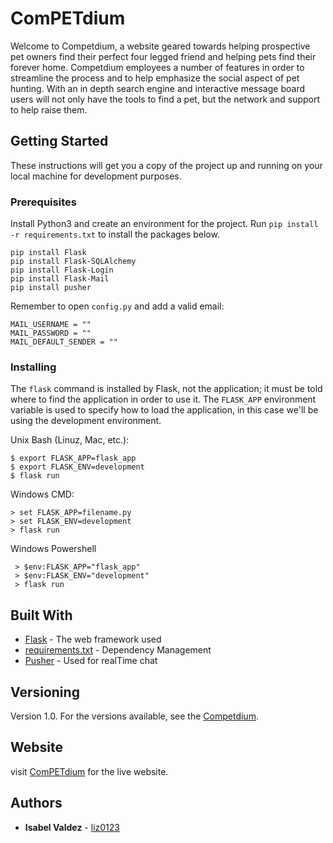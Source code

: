 # ComPETdium

Welcome to Competdium, a website geared towards helping prospective pet owners find their perfect four legged friend and helping pets find their forever home.  Competdium employees a number of features in order to streamline the process and to help emphasize the social aspect of pet hunting.  With an in depth search engine and interactive message board users will not only have the tools to find a pet, but the network and support to help raise them.

## Getting Started

These instructions will get you a copy of the project up and running on your local machine for development purposes.

### Prerequisites

Install Python3 and create an environment for the project. Run `pip install -r requirements.txt` to install the packages below.  

```
pip install Flask
pip install Flask-SQLAlchemy
pip install Flask-Login
pip install Flask-Mail
pip install pusher

```
Remember to open `config.py` and add a valid email:
```
MAIL_USERNAME = ""
MAIL_PASSWORD = ""
MAIL_DEFAULT_SENDER = ""
```

### Installing 
The `flask` command is installed by Flask, not the application; it must be told where to find the application in order to use it. The `FLASK_APP` environment variable is used to specify how to load the application, in this case we'll be using the development environment.  

Unix Bash (Linuz, Mac, etc.):
```
$ export FLASK_APP=flask_app
$ export FLASK_ENV=development
$ flask run
```
Windows CMD:
```
> set FLASK_APP=filename.py
> set FLASK_ENV=development
> flask run
```

Windows Powershell
```
 > $env:FLASK_APP="flask_app"
 > $env:FLASK_ENV="development" 
 > flask run
```

## Built With

* [Flask](https://flask.palletsprojects.com/en/1.1.x/quickstart/) - The web framework used
* [requirements.txt](https://github.com/liz0123/Competdium/blob/main/requirements.txt) - Dependency Management
* [Pusher](https://pusher.com/) - Used for realTime chat

## Versioning 
Version 1.0. For the versions available, see the [Competdium](https://github.com/liz0123/Competdium). 

## Website
visit [ComPETdium](https://www.competdium.com/about/) for the live website.

## Authors

* **Isabel Valdez** - [liz0123](https://github.com/liz0123)
